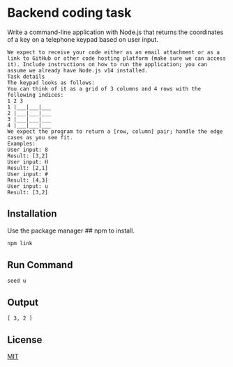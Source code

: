 # Backend coding task

Write a command-line application with Node.js that returns the coordinates of a key on a telephone keypad based on user input.
``` 
We expect to receive your code either as an email attachment or as a link to GitHub or other code hosting platform (make sure we can access it). Include instructions on how to run the application; you can assume we already have Node.js v14 installed.
Task details
The keypad looks as follows:
You can think of it as a grid of 3 columns and 4 rows with the following indices:
1 2 3
1 |___|___|___
2 |___|___|___
3 |___|___|___
4 |___|___|___
We expect the program to return a [row, column] pair; handle the edge cases as you see fit.
Examples:
User input: 8
Result: [3,2]
User input: H
Result: [2,1]
User input: #
Result: [4,3]
User input: u
Result: [3,2]
```
## Installation

Use the package manager ## npm to install.

```bash
npm link
```

## Run Command 

```node
seed u
```

## Output

```
[ 3, 2 ]
```

## License
[MIT](https://choosealicense.com/licenses/mit/)